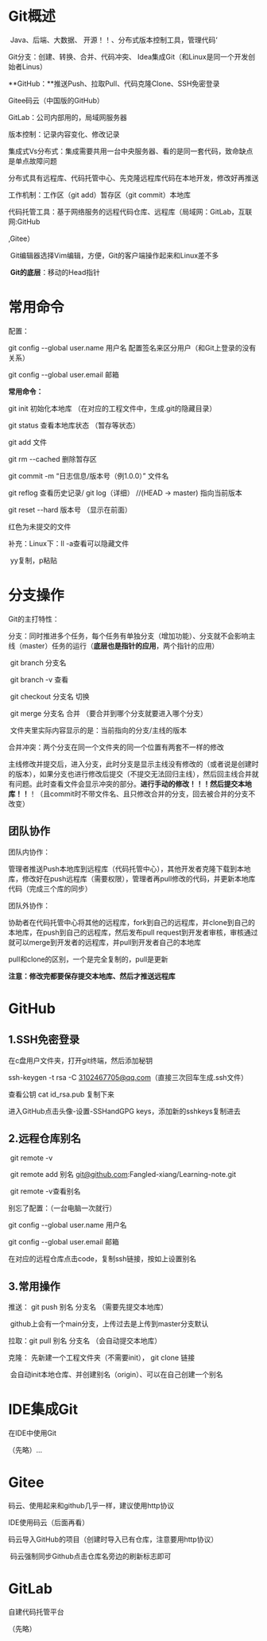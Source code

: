 # Git概述

​	Java、后端、大数据、	开源！！、分布式版本控制工具，管理代码‘

Git分支：创建、转换、合并、代码冲突、  Idea集成Git（和Linux是同一个开发创始者Linus）

**GitHub：**推送Push、拉取Pull、代码克隆Clone、SSH免密登录

Gitee码云（中国版的GitHub）

GitLab：公司内部用的，局域网服务器



版本控制：记录内容变化、修改记录

集成式Vs分布式：集成需要共用一台中央服务器、看的是同一套代码，致命缺点是单点故障问题

​		分布式具有远程库、代码托管中心、先克隆远程库代码在本地开发，修改好再推送

工作机制：工作区（git add）暂存区（git commit）本地库

​	代码托管工具：基于网络服务的远程代码仓库、远程库（局域网：GitLab，互联网:GitHub

,Gitee）

​		Git编辑器选择Vim编辑，方便，Git的客户端操作起来和Linux差不多

​	**Git的底层**：移动的Head指针

# 常用命令

配置：

git config --global user.name 用户名  配置签名来区分用户（和Git上登录的没有关系）

git config --global user.email 邮箱

**常用命令：**

git init 初始化本地库  （在对应的工程文件中，生成.git的隐藏目录）

git status 查看本地库状态   （暂存等状态）

git add 文件

git rm --cached <file> 删除暂存区

git commit -m  “日志信息/版本号（例1.0.0）”  文件名

git reflog  查看历史记录/ git log（详细）  //(HEAD -> master) 指向当前版本

git reset --hard  版本号 （显示在前面）



红色为未提交的文件



补充：Linux下：ll -a查看可以隐藏文件

​		yy复制，p粘贴



# 分支操作

Git的主打特性：

分支：同时推进多个任务，每个任务有单独分支（增加功能）、分支就不会影响主线（master）任务的运行（**底层也是指针的应用**，两个指针的应用）

​	git branch 分支名

​	git branch -v 查看

​	git checkout 分支名    切换

​	git merge 分支名 	合并  （要合并到哪个分支就要进入哪个分支）



​			文件夹里实际内容显示的是：当前指向的分支/主线的版本

合并冲突：两个分支在同一个文件夹的同一个位置有两套不一样的修改

​		主线修改并提交后，进入分支，此时分支是显示主线没有修改的（或者说是创建时的版本），如果分支也进行修改后提交（不提交无法回归主线），然后回主线合并就有问题。此时查看文件会显示冲突的部分。**进行手动的修改！！！然后提交本地库！！**！（且commit时不带文件名、且只修改合并的分支，回去被合并的分支不改变）



## 团队协作



团队内协作：

管理者推送Push本地库到远程库（代码托管中心），其他开发者克隆下载到本地库，修改好在push远程库（需要权限），管理者再pull修改的代码，并更新本地库代码（完成三个库的同步）



团队外协作：

​	协助者在代码托管中心将其他的远程库，fork到自己的远程库，并clone到自己的本地库，在push到自己的远程库，然后发布pull request到开发者审核，审核通过就可以merge到开发者的远程库，并pull到开发者自己的本地库



pull和clone的区别，一个是完全复制的，pull是更新

**注意：修改完都要保存提交本地库、然后才推送远程库**

# GitHub

## 1.SSH免密登录

在c盘用户文件夹，打开git终端，然后添加秘钥

ssh-keygen -t rsa -C 3102467705@qq.com（直接三次回车生成.ssh文件）

查看公钥 cat id_rsa.pub 复制下来



进入GitHub点击头像-设置-SSHandGPG keys，添加新的sshkeys复制进去

## 2.**远程仓库别名**

​	git remote -v

​	git remote add  别名 git@github.com:Fangled-xiang/Learning-note.git

​	git remote -v查看别名



别忘了配置：（一台电脑一次就行）

git config --global user.name 用户名  

git config --global user.email 邮箱



在对应的远程仓库点击code，复制ssh链接，按如上设置别名

## 3.常用操作

推送： git push 别名 分支名  （需要先提交本地库）

​		github上会有一个main分支，上传过去是上传到master分支默认

拉取：git pull  别名 分支名   （会自动提交本地库）

克隆：  先新建一个工程文件夹（不需要init），  git clone 链接

​			会自动init本地仓库、并创建别名（origin）、可以在自己创建一个别名



# IDE集成Git

在IDE中使用Git

  （先略）...



# Gitee

码云、使用起来和github几乎一样，建议使用http协议



IDE使用码云（后面再看）



码云导入GitHub的项目（创建时导入已有仓库，注意要用http协议）

​	码云强制同步Github点击仓库名旁边的刷新标志即可





# GitLab

自建代码托管平台

（先略）











